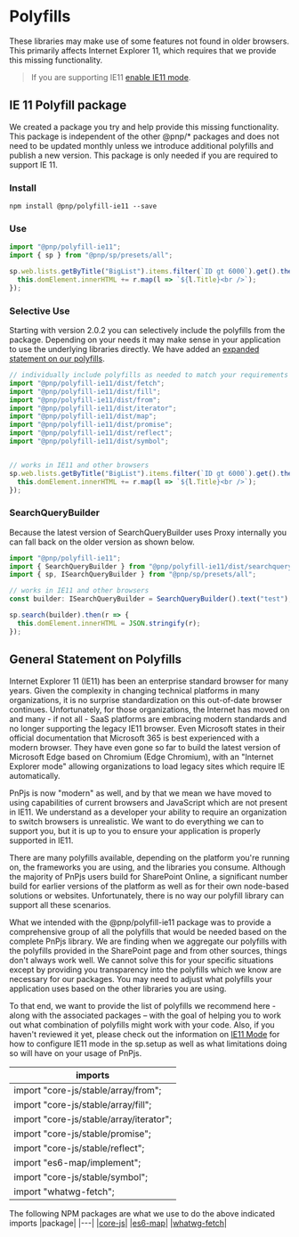 # Polyfills

These libraries may make use of some features not found in older browsers. This primarily affects Internet Explorer 11, which requires that we provide this missing functionality.

> If you are supporting IE11 [enable IE11 mode](./ie11-mode.md).

## IE 11 Polyfill package

We created a package you try and help provide this missing functionality. This package is independent of the other @pnp/* packages and does not need to be updated monthly unless we introduce additional polyfills and publish a new version. This package is only needed if you are required to support IE 11.

### Install

`npm install @pnp/polyfill-ie11 --save`

### Use

```TypeScript
import "@pnp/polyfill-ie11";
import { sp } from "@pnp/sp/presets/all";

sp.web.lists.getByTitle("BigList").items.filter(`ID gt 6000`).get().then(r => {
  this.domElement.innerHTML += r.map(l => `${l.Title}<br />`);
});
```

### Selective Use

Starting with version 2.0.2 you can selectively include the polyfills from the package. Depending on your needs it may make sense in your application to use the underlying libraries directly. We have added an [expanded statement on our polyfills](#general-statement-on-polyfills).

```TypeScript
// individually include polyfills as needed to match your requirements
import "@pnp/polyfill-ie11/dist/fetch";
import "@pnp/polyfill-ie11/dist/fill";
import "@pnp/polyfill-ie11/dist/from";
import "@pnp/polyfill-ie11/dist/iterator";
import "@pnp/polyfill-ie11/dist/map";
import "@pnp/polyfill-ie11/dist/promise";
import "@pnp/polyfill-ie11/dist/reflect";
import "@pnp/polyfill-ie11/dist/symbol";


// works in IE11 and other browsers
sp.web.lists.getByTitle("BigList").items.filter(`ID gt 6000`).get().then(r => {
  this.domElement.innerHTML += r.map(l => `${l.Title}<br />`);
});
```

### SearchQueryBuilder

Because the latest version of SearchQueryBuilder uses Proxy internally you can fall back on the older version as shown below.

```TypeScript
import "@pnp/polyfill-ie11";
import { SearchQueryBuilder } from "@pnp/polyfill-ie11/dist/searchquerybuilder";
import { sp, ISearchQueryBuilder } from "@pnp/sp/presets/all";

// works in IE11 and other browsers
const builder: ISearchQueryBuilder = SearchQueryBuilder().text("test");

sp.search(builder).then(r => {
  this.domElement.innerHTML = JSON.stringify(r);
});
```

## General Statement on Polyfills

Internet Explorer 11 (IE11) has been an enterprise standard browser for many years. Given the complexity in changing technical platforms in many organizations, it is no surprise standardization on this out-of-date browser continues. Unfortunately, for those organizations, the Internet has moved on and many - if not all - SaaS platforms are embracing modern standards and no longer supporting the legacy IE11 browser. Even Microsoft states in their official documentation that Microsoft 365 is best experienced with a modern browser. They have even gone so far to build the latest version of Microsoft Edge based on Chromium (Edge Chromium), with an "Internet Explorer mode" allowing organizations to load legacy sites which require IE automatically.
 
PnPjs is now "modern" as well, and by that we mean we have moved to using capabilities of current browsers and JavaScript which are not present in IE11. We understand as a developer your ability to require an organization to switch browsers is unrealistic. We want to do everything we can to support you, but it is up to you to ensure your application is properly supported in IE11.
 
There are many polyfills available, depending on the platform you're running on, the frameworks you are using, and the libraries you consume. Although the majority of PnPjs users build for SharePoint Online, a significant number build for earlier versions of the platform as well as for their own node-based solutions or websites. Unfortunately, there is no way our polyfill library can support all these scenarios.
 
What we intended with the @pnp/polyfill-ie11 package was to provide a comprehensive group of all the polyfills that would be needed based on the complete PnPjs library. We are finding when we aggregate our polyfills with the polyfills provided in the SharePoint page and from other sources, things don't always work well. We cannot solve this for your specific situations except by providing you transparency into the polyfills which we know are necessary for our packages. You may need to adjust what polyfills your application uses based on the other libraries you are using.
 
To that end, we want to provide the list of polyfills we recommend here - along with the associated packages – with the goal of helping you to work out what combination of polyfills might work with your code. Also, if you haven't reviewed it yet, please check out the information on [IE11 Mode](./ie11-mode.md) for how to configure IE11 mode in the sp.setup as well as what limitations doing so will have on your usage of PnPjs.

|imports|
|---|
|import "core-js/stable/array/from";|
|import "core-js/stable/array/fill";|
|import "core-js/stable/array/iterator";|
|import "core-js/stable/promise";|
|import "core-js/stable/reflect";|
|import "es6-map/implement";|
|import "core-js/stable/symbol";|
|import "whatwg-fetch";|

The following NPM packages are what we use to do the above indicated imports
|package|
|---|
|[core-js](https://www.npmjs.com/package/core-js)|
|[es6-map](https://www.npmjs.com/package/es6-map)|
|[whatwg-fetch](https://www.npmjs.com/package/whatwg-fetch)|
